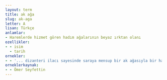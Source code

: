 ```yaml
---
layout: term
title: ak ağa
slug: ak-aga
letter: A
lisan: Türkçe
anlamlar:
- Haremlerde hizmet gören hadım ağalarının beyaz ırktan olanı
ozellikler:
- - isim
  - tarih
ornekler:
- - '... dizanteri ilacı sayesinde saraya mensup bir ak ağasıyla bir harem ağasının yirmi beş senelik memelerini iyi ettiği mahareti duyulunca saraya alınıp o günden itibaren dizanteri tedavisine siyaset karıştırdığı ifşa olunuyordu.'
orneklerkaynak:
- - Ömer Seyfettin
---
```


